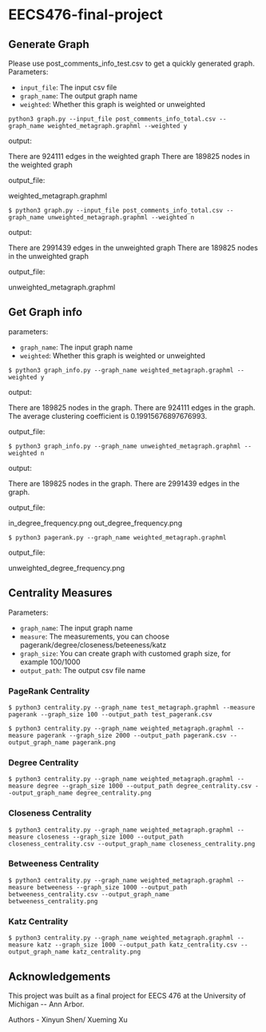 # EECS476-final-project

## Generate Graph
Please use post_comments_info_test.csv to get a quickly generated graph.
Parameters:
- ``input_file``: The input csv file
- ``graph_name``: The output graph name
- ``weighted``: Whether this graph is weighted or unweighted

``python3 graph.py --input_file post_comments_info_total.csv --graph_name weighted_metagraph.graphml --weighted y``

output:

There are 924111 edges in the weighted graph
There are 189825 nodes in the weighted graph

output_file:

weighted_metagraph.graphml

``$ python3 graph.py --input_file post_comments_info_total.csv --graph_name unweighted_metagraph.graphml --weighted n``

output:

There are 2991439 edges in the unweighted graph
There are 189825 nodes in the unweighted graph

output_file:

unweighted_metagraph.graphml

## Get Graph info 
parameters:
- ``graph_name``: The input graph name
- ``weighted``: Whether this graph is weighted or unweighted


``$ python3 graph_info.py --graph_name weighted_metagraph.graphml --weighted y``

output:

There are 189825 nodes in the graph.
There are 924111 edges in the graph.
The average clustering coefficient is 0.19915676897676993.

output_file:


``$ python3 graph_info.py --graph_name unweighted_metagraph.graphml --weighted n``

output:

There are 189825 nodes in the graph.
There are 2991439 edges in the graph.

output_file:

in_degree_frequency.png
out_degree_frequency.png


``$ python3 pagerank.py --graph_name weighted_metagraph.graphml``

output_file:

unweighted_degree_frequency.png

## Centrality Measures


Parameters:
- ``graph_name``: The input graph name
- ``measure``: The measurements, you can choose pagerank/degree/closeness/beteeness/katz
- ``graph_size``: You can create graph with customed graph size, for example 100/1000
- ``output_path``: The output csv file name

### PageRank Centrality

``$ python3 centrality.py --graph_name test_metagraph.graphml --measure pagerank --graph_size 100 --output_path test_pagerank.csv``

``$ python3 centrality.py --graph_name weighted_metagraph.graphml --measure pagerank --graph_size 2000 --output_path pagerank.csv --output_graph_name pagerank.png``

### Degree Centrality

``$ python3 centrality.py --graph_name weighted_metagraph.graphml --measure degree --graph_size 1000 --output_path degree_centrality.csv --output_graph_name degree_centrality.png``

### Closeness Centrality

``$ python3 centrality.py --graph_name weighted_metagraph.graphml --measure closeness --graph_size 1000 --output_path closeness_centrality.csv --output_graph_name closeness_centrality.png``

### Betweeness Centrality
``$ python3 centrality.py --graph_name weighted_metagraph.graphml --measure betweeness --graph_size 1000 --output_path betweeness_centrality.csv --output_graph_name betweeness_centrality.png``

### Katz Centrality
``$ python3 centrality.py --graph_name weighted_metagraph.graphml --measure katz --graph_size 1000 --output_path katz_centrality.csv --output_graph_name katz_centrality.png``


## Acknowledgements

This project was built as a final project for EECS 476 at the University of Michigan -- Ann Arbor.

Authors - Xinyun Shen/ Xueming Xu